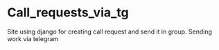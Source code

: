 # Call_requests_via_tg
 Site using django for creating call request and send it in group. Sending work via telegram
